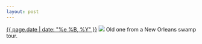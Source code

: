 ```yaml
---
layout: post
---
```


<p>
  <time><a href="/80">{{ page.date | date: "%e %B, %Y" }}</a></time>
  <a href="/80"><img src="{{ site.assets_url }}/80.jpg"/></a>
  <span>Old one from a New Orleans swamp tour.</span>
</p>

